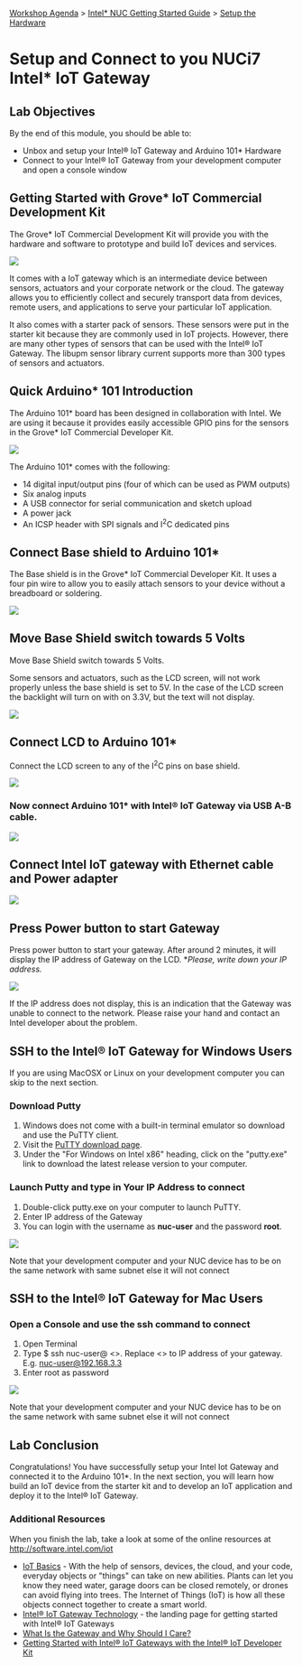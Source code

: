 [Workshop Agenda](https://github.com/SSG-DRD-IOT/Industrial-IoT-Workshop) > [Intel* NUC Getting Started Guide](https://github.com/SSG-DRD-IOT/lab-nuci7-setup) > [Setup the Hardware](nuci7-setup-hardware.md)


# Setup and Connect to you NUCi7 Intel* IoT Gateway

## Lab Objectives

By the end of this module, you should be able to:

*   Unbox and setup your Intel® IoT Gateway and Arduino 101* Hardware
*   Connect to your Intel® IoT Gateway from your development computer and open a console window

## Getting Started with Grove* IoT Commercial Development Kit
The Grove* IoT Commercial Development Kit will provide you with the hardware and software to prototype and build IoT devices and  services.

![](images/1.png)

It comes with a IoT gateway which is an intermediate device between sensors, actuators and your corporate network or the cloud. The gateway allows you to efficiently collect and securely transport data from devices, remote users, and applications to serve your particular IoT application.

It also comes with a starter pack of sensors. These sensors were put in the starter kit because they are commonly used in IoT projects. However, there are many other types of sensors that can be used with the Intel® IoT Gateway. The libupm sensor library current supports more than 300 types of sensors and actuators.

## Quick Arduino* 101 Introduction

The Arduino 101* board has been designed in collaboration with Intel. We are using it because it provides easily accessible GPIO pins for the sensors in the Grove* IoT Commercial Developer Kit.

![](images/2.png)

The Arduino 101* comes with the following:
*   14 digital input/output pins (four of which can be used as PWM outputs)
*   Six analog inputs
*   A USB connector for serial communication and sketch upload
*   A power jack
*   An ICSP header with SPI signals and I<sup>2</sup>C dedicated pins

## Connect Base shield to Arduino 101*

The Base shield is in the Grove* IoT Commercial Developer Kit. It uses a four pin wire to allow you to easily attach sensors to your device without a breadboard or soldering.

![](images/3.png)

## Move Base Shield switch towards 5 Volts

Move Base Shield switch towards 5 Volts.

Some sensors and actuators, such as the LCD screen, will not work properly unless the base shield is set to 5V. In the case of the LCD screen the backlight will turn on with on 3.3V, but the text will not display.

![](images/4.png)

## Connect LCD to Arduino 101*
Connect the LCD screen to any of the I<sup>2</sup>C pins on base shield.

![](images/5.png)

### Now connect Arduino 101* with Intel® IoT Gateway via USB A-B cable.

![](images/6.png)

## Connect Intel IoT gateway with Ethernet cable and Power adapter

![](images/7.png)

## Press Power button to start Gateway

Press power button to start your gateway. After around 2 minutes, it will display the IP address of Gateway on the LCD. **Please, write down your IP address.*

![](images/8.png)

If the IP address does not display, this is an indication that the Gateway was unable to connect to the network. Please raise your hand and contact an Intel developer about the problem.

## SSH to the Intel® IoT Gateway for Windows Users

If you are using MacOSX or Linux on your development computer you can skip to the next section.

### Download Putty

1.  Windows does not come with a built-in terminal emulator so download and use the PuTTY client.
2.  Visit the [PuTTY download page](http://www.chiark.greenend.org.uk/~sgtatham/putty/download.html).
3.  Under the "For Windows on Intel x86" heading, click on the "putty.exe" link to download the latest release version to your computer.

### Launch Putty and type in Your IP Address to connect

1.  Double-click putty.exe on your computer to launch PuTTY.
2.  Enter IP address of the Gateway
3.  You can login with the username as **nuc-user** and the password **root**.

![](images/11.png)

Note that your development computer and your NUC device has to be on the same network with same subnet else it will not connect

## SSH to the Intel® IoT Gateway for Mac Users

### Open a Console and use the ssh command to connect

1.  Open Terminal
2.  Type $ ssh nuc-user@ <<ip address="">>. Replace <<ip address="">> to IP address of your gateway. E.g. nuc-user@192.168.3.3</ip></ip>
3.  Enter root as password

![](images/12.png)

Note that your development computer and your NUC device has to be on the same network with same subnet else it will not connect

## Lab Conclusion

Congratulations! You have successfully setup your Intel Iot Gateway and connected it to the Arduino 101*. In the next section, you will learn how build an IoT device from the starter kit and to develop an IoT application and deploy it to the Intel® IoT Gateway.

### Additional Resources

When you finish the lab, take a look at some of the online resources at http://software.intel.com/iot

*   [IoT Basics](https://software.intel.com/en-us/iot/journey/basics) - With the help of sensors, devices, the cloud, and your code, everyday objects or "things" can take on new abilities. Plants can let you know they need water, garage doors can be closed remotely, or drones can avoid flying into trees. The Internet of Things (IoT) is how all these objects connect together to create a smart world.
*   [Intel® IoT Gateway Technology](https://software.intel.com/en-us/iot/hardware/gateways) - the landing page for getting started with Intel® IoT Gateways
*   [What Is the Gateway and Why Should I Care?](https://software.intel.com/en-us/articles/what-is-the-gateway-and-why-should-i-care)
*   [Getting Started with Intel® IoT Gateways with the Intel® IoT Developer Kit](https://software.intel.com/en-us/getting-started-with-intel-iot-gateways-and-iotdk)
